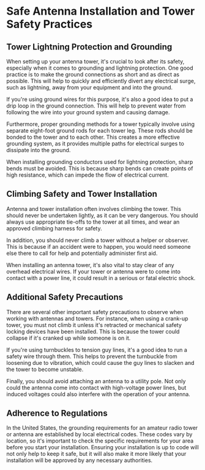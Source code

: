 # Safe Antenna Installation and Tower Safety Practices

## Tower Lightning Protection and Grounding

When setting up your antenna tower, it's crucial to look after its safety, especially when it comes to grounding and lightning protection. One good practice is to make the ground connections as short and as direct as possible. This will help to quickly and efficiently divert any electrical surge, such as lightning, away from your equipment and into the ground. 

If you're using ground wires for this purpose, it's also a good idea to put a drip loop in the ground connection. This will help to prevent water from following the wire into your ground system and causing damage. 

Furthermore, proper grounding methods for a tower typically involve using separate eight-foot ground rods for each tower leg. These rods should be bonded to the tower and to each other. This creates a more effective grounding system, as it provides multiple paths for electrical surges to dissipate into the ground. 

When installing grounding conductors used for lightning protection, sharp bends must be avoided. This is because sharp bends can create points of high resistance, which can impede the flow of electrical current. 

## Climbing Safety and Tower Installation

Antenna and tower installation often involves climbing the tower. This should never be undertaken lightly, as it can be very dangerous. You should always use appropriate tie-offs to the tower at all times, and wear an approved climbing harness for safety. 

In addition, you should never climb a tower without a helper or observer. This is because if an accident were to happen, you would need someone else there to call for help and potentially administer first aid. 

When installing an antenna tower, it's also vital to stay clear of any overhead electrical wires. If your tower or antenna were to come into contact with a power line, it could result in a serious or fatal electric shock. 

## Additional Safety Precautions

There are several other important safety precautions to observe when working with antennas and towers. For instance, when using a crank-up tower, you must not climb it unless it's retracted or mechanical safety locking devices have been installed. This is because the tower could collapse if it's cranked up while someone is on it. 

If you're using turnbuckles to tension guy lines, it's a good idea to run a safety wire through them. This helps to prevent the turnbuckle from loosening due to vibration, which could cause the guy lines to slacken and the tower to become unstable. 

Finally, you should avoid attaching an antenna to a utility pole. Not only could the antenna come into contact with high-voltage power lines, but induced voltages could also interfere with the operation of your antenna. 

## Adherence to Regulations 

In the United States, the grounding requirements for an amateur radio tower or antenna are established by local electrical codes. These codes vary by location, so it's important to check the specific requirements for your area before you start your installation. Ensuring your installation is up to code will not only help to keep it safe, but it will also make it more likely that your installation will be approved by any necessary authorities.